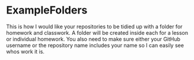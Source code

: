 # ExampleFolders
This is how I would like your repositories to be tidied up with a folder for homework and classwork. A folder will be created inside each
for a lesson or individual homework. You also need to make sure either your GitHub username or the repository name includes your name
so I can easily see whos work it is. 